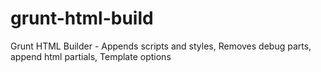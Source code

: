 grunt-html-build
================

Grunt HTML Builder - Appends scripts and styles, Removes debug parts, append html partials, Template options